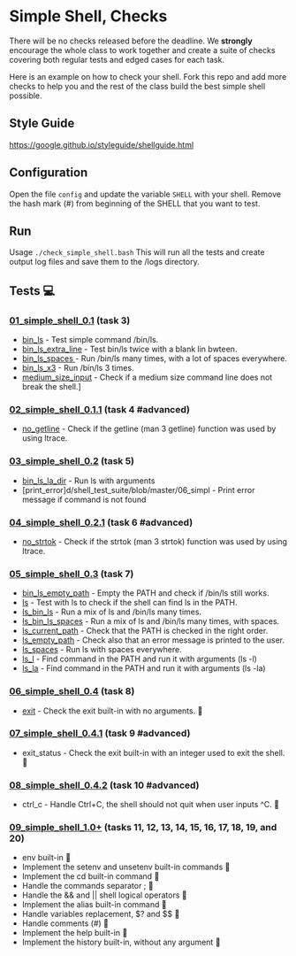 # Simple Shell, Checks

There will be no checks released before the deadline. We **strongly** encourage the whole class to work together and create a suite of checks covering both regular tests and edged cases for each task.

Here is an example on how to check your shell.
Fork this repo and add more checks to help you and the rest of the class build the best simple shell possible.

## Style Guide
https://google.github.io/styleguide/shellguide.html

## Configuration

Open the file `config` and update the variable `SHELL` with your shell. Remove the hash mark (#) from beginning of the SHELL that you want to test.

## Run

Usage `./check_simple_shell.bash`
This will run all the tests and create output log files and save them to the /logs directory.

## Tests :computer:

### [01_simple_shell_0.1](./01_simple_shell_0.1) (task 3)

* [bin_ls](./01_simple_shell_0.1/bin_ls) - Test simple command /bin/ls.
* [bin_ls_extra_line](./01_simple_shell_0.1/bin_ls_extra_line) - Test bin/ls twice with a blank lin bwteen.
* [bin_ls_spaces ](./01_simple_shell_0.1/bin_ls_spaces) - Run /bin/ls many times, with a lot of spaces everywhere.
* [bin_ls_x3](./01_simple_shell_0.1/bin_ls_x3) - Run /bin/ls 3 times.
* [medium_size_input](./01_simple_shell_0.1/medium_size_input) - Check if a medium size command line does not break the shell.]

### [02_simple_shell_0.1.1](./02_simple_shell_0.1.1) (task 4 #advanced)

* [no_getline](./02_simple_shell_0.1.1/no_getline) - Check if the getline (man 3 getline) function was used by using ltrace.

### [03_simple_shell_0.2](./03_simple_shell_0.2) (task 5)

* [bin_ls_la_dir](./03_simple_shell_0.2/bin_ls_la_dir) - Run ls with arguments
* [print_error]d/shell_test_suite/blob/master/06_simpl - Print error message if command is not found

### [04_simple_shell_0.2.1](./04_simple_shell_0.2.1) (task 6 #advanced)

* [no_strtok](./04_simple_shell_0.2.1/no_strtok) - Check if the strtok (man 3 strtok) function was used by using ltrace.

### [05_simple_shell_0.3](./05_simple_shell_0.3) (task 7)

* [bin_ls_empty_path](./05_simple_shell_0.3/bin_ls_empty_path) - Empty the PATH and check if /bin/ls still works.
* [ls](./05_simple_shell_0.3/ls) - Test with ls to check if the shell can find ls in the PATH.
* [ls_bin_ls](./05_simple_shell_0.3/ls_bin_ls) - Run a mix of ls and /bin/ls many times.
* [ls_bin_ls_spaces](./05_simple_shell_0.3/ls_bin_ls_spaces) - Run a mix of ls and /bin/ls many times, with spaces.
* [ls_current_path](./05_simple_shell_0.3/ls_current_path) - Check that the PATH is checked in the right order.
* [ls_empty_path](./05_simple_shell_0.3/ls_empty_path) - Check also that an error message is printed to the user.
* [ls_spaces](./05_simple_shell_0.3/ls_spaces) - Run ls with spaces everywhere.
* [ls_l](./03_simple_shell_0.2/ls_l) - Find command in the PATH and run it with arguments (ls -l)
* [ls_la](./03_simple_shell_0.2/ls_la) - Find command in the PATH and run it with arguments (ls -la)

### [06_simple_shell_0.4](./06_simple_shell_0.4) (task 8)

* [exit](./06_simple_shell_0.4/exit) - Check the exit built-in with no arguments. :wrench:

### [07_simple_shell_0.4.1](./07_simple_shell_0.4.1) (task 9 #advanced)

* exit_status - Check the exit built-in with an integer used to exit the shell. :wrench:

### [08_simple_shell_0.4.2](./08_simple_shell_0.4.2) (task 10 #advanced)

* ctrl_c - Handle Ctrl+C, the shell should not quit when user inputs ^C. :wrench:

### [09_simple_shell_1.0+](./09_simple_shell_1.0) (tasks 11, 12, 13, 14, 15, 16, 17, 18, 19, and 20)

* env built-in  :wrench:
* Implement the setenv and unsetenv built-in commands  :wrench:
* Implement the cd built-in command :wrench:
* Handle the commands separator ;   :wrench:
* Handle the && and || shell logical operators  :wrench:
* Implement the alias built-in command :wrench:
* Handle variables replacement, $? and $$ :wrench:
* Handle comments (#) :wrench:
* Implement the help built-in :wrench:
* Implement the history built-in, without any argument :wrench:
